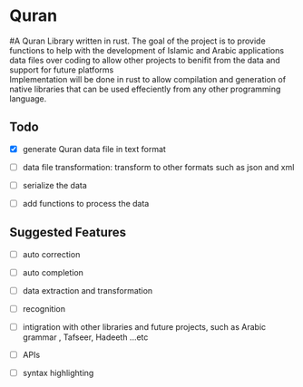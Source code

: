 # Quran

#A Quran Library written in rust. 
The goal of the project is to provide functions to help with the development of Islamic and Arabic applications  
data files over coding to allow other projects to benifit from the data and support for future platforms  
Implementation will be done in rust to allow compilation and generation of native libraries that can be used effeciently from any other programming language.


## Todo
- [x] generate Quran data file in text format
- [ ] data file transformation: transform to other formats such as json and xml 
- [ ] serialize the data 
- [ ] add functions to process the data


## Suggested Features
- [ ] auto correction
- [ ] auto completion 
- [ ] data extraction and transformation 
- [ ] recognition 
- [ ] intigration with other libraries and future projects, such as Arabic grammar , Tafseer, Hadeeth ...etc
- [ ] APIs
- [ ] syntax highlighting 

